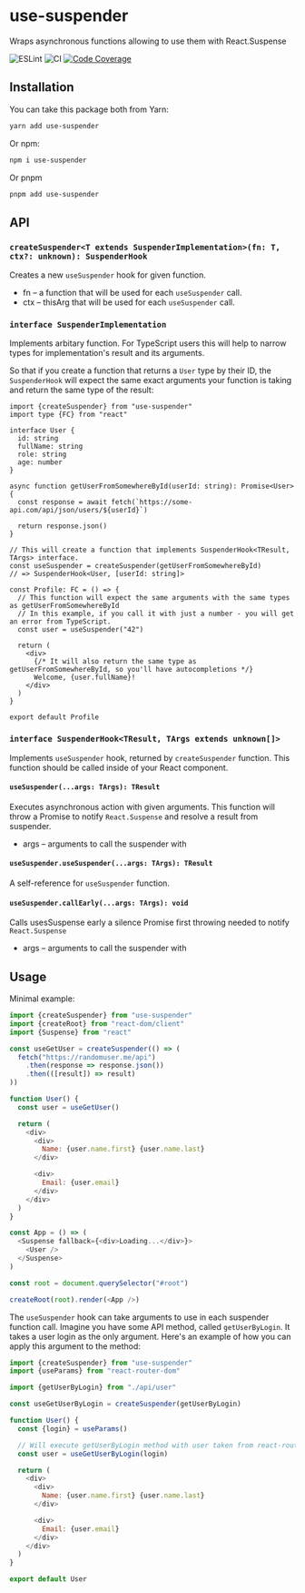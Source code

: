 # use-suspender

Wraps asynchronous functions allowing to use them with React.Suspense

![ESLint](https://github.com/octet-stream/use-suspender/workflows/ESLint/badge.svg)
![CI](https://github.com/octet-stream/use-suspender/workflows/CI/badge.svg)
[![Code Coverage](https://codecov.io/github/octet-stream/use-suspender/coverage.svg?branch=master)](https://codecov.io/github/octet-stream/use-suspender?branch=master)

## Installation

You can take this package both from Yarn:

```sh
yarn add use-suspender
```

Or npm:

```sh
npm i use-suspender
```

Or pnpm

```sh
pnpm add use-suspender
```

## API

### `createSuspender<T extends SuspenderImplementation>(fn: T, ctx?: unknown): SuspenderHook`

Creates a new `useSuspender` hook for given function.

- fn – a function that will be used for each `useSuspender` call.
- ctx – thisArg that will be used for each `useSuspender` call.


### `interface SuspenderImplementation`

Implements arbitary function. For TypeScript users this will help to narrow types for implementation's result and its arguments.

So that if you create a function that returns a `User` type by their ID, the `SuspenderHook` will expect the same exact arguments your function is taking and return the same type of the result:

```tsx
import {createSuspender} from "use-suspender"
import type {FC} from "react"

interface User {
  id: string
  fullName: string
  role: string
  age: number
}

async function getUserFromSomewhereById(userId: string): Promise<User> {
  const response = await fetch(`https://some-api.com/api/json/users/${userId}`)

  return response.json()
}

// This will create a function that implements SuspenderHook<TResult, TArgs> interface.
const useSuspender = createSuspender(getUserFromSomewhereById)
// => SuspenderHook<User, [userId: string]>

const Profile: FC = () => {
  // This function will expect the same arguments with the same types as getUserFromSomewhereById
  // In this example, if you call it with just a number - you will get an error from TypeScript.
  const user = useSuspender("42")

  return (
    <div>
      {/* It will also return the same type as getUserFromSomewhereById, so you'll have autocompletions */}
      Welcome, {user.fullName}!
    </div>
  )
}

export default Profile
```

### `interface SuspenderHook<TResult, TArgs extends unknown[]>`

Implements `useSuspender` hook, returned by `createSuspender` function. This function should be called inside of your React component.

#### `useSuspender(...args: TArgs): TResult`

Executes asynchronous action with given arguments.
This function will throw a Promise to notify `React.Suspense`
and resolve a result from suspender.

- args – arguments to call the suspender with

#### `useSuspender.useSuspender(...args: TArgs): TResult`

A self-reference for `useSuspender` function.

#### `useSuspender.callEarly(...args: TArgs): void`

Calls usesSuspense early a silence Promise first throwing needed to notify `React.Suspense`

- args – arguments to call the suspender with

## Usage

Minimal example:

```js
import {createSuspender} from "use-suspender"
import {createRoot} from "react-dom/client"
import {Suspense} from "react"

const useGetUser = createSuspender(() => (
  fetch("https://randomuser.me/api")
    .then(response => response.json())
    .then(([result]) => result)
))

function User() {
  const user = useGetUser()

  return (
    <div>
      <div>
        Name: {user.name.first} {user.name.last}
      </div>

      <div>
        Email: {user.email}
      </div>
    </div>
  )
}

const App = () => (
  <Suspense fallback={<div>Loading...</div>}>
    <User />
  </Suspense>
)

const root = document.querySelector("#root")

createRoot(root).render(<App />)
```

The `useSuspender` hook can take arguments to use in each suspender function call.
Imagine you have some API method, called `getUserByLogin`. It takes a user login
as the only argument. Here's an example of how you can apply this argument to the method:

```js
import {createSuspender} from "use-suspender"
import {useParams} from "react-router-dom"

import {getUserByLogin} from "./api/user"

const useGetUserByLogin = createSuspender(getUserByLogin)

function User() {
  const {login} = useParams()

  // Will execute getUserByLogin method with user taken from react-router-dom
  const user = useGetUserByLogin(login)

  return (
    <div>
      <div>
        Name: {user.name.first} {user.name.last}
      </div>

      <div>
        Email: {user.email}
      </div>
    </div>
  )
}

export default User
```
